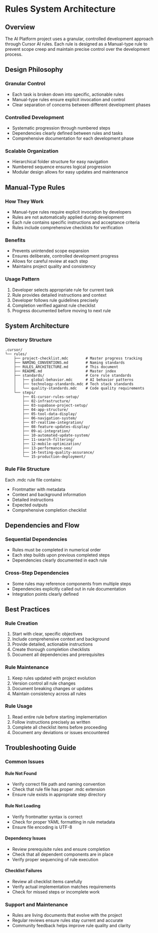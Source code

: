# Rules System Architecture

## Overview

The AI Platform project uses a granular, controlled development approach through Cursor AI rules. Each rule is designed as a Manual-type rule to prevent scope creep and maintain precise control over the development process.

## Design Philosophy

### Granular Control
- Each task is broken down into specific, actionable rules
- Manual-type rules ensure explicit invocation and control
- Clear separation of concerns between different development phases

### Controlled Development
- Systematic progression through numbered steps
- Dependencies clearly defined between rules and tasks
- Comprehensive documentation for each development phase

### Scalable Organization
- Hierarchical folder structure for easy navigation
- Numbered sequence ensures logical progression
- Modular design allows for easy updates and maintenance

## Manual-Type Rules

### How They Work
- Manual-type rules require explicit invocation by developers
- Rules are not automatically applied during development
- Each rule contains specific instructions and acceptance criteria
- Rules include comprehensive checklists for verification

### Benefits
- Prevents unintended scope expansion
- Ensures deliberate, controlled development progress
- Allows for careful review at each step
- Maintains project quality and consistency

### Usage Pattern
1. Developer selects appropriate rule for current task
2. Rule provides detailed instructions and context
3. Developer follows rule guidelines precisely
4. Completion verified against rule checklist
5. Progress documented before moving to next rule

## System Architecture

### Directory Structure
```
.cursor/
└── rules/
    ├── project-checklist.mdc        # Master progress tracking
    ├── NAMING_CONVENTIONS.md        # Naming standards
    ├── RULES_ARCHITECTURE.md        # This document
    ├── README.md                    # Master index
    ├── standards/                   # Core rule standards
    │   ├── global-behavior.mdc      # AI behavior patterns
    │   ├── technology-standards.mdc # Tech stack standards
    │   └── quality-standards.mdc    # Code quality requirements
    └── steps/
        ├── 01-cursor-rules-setup/
        ├── 02-infrastructure/
        ├── 03-supabase-project-setup/
        ├── 04-app-structure/
        ├── 05-tool-data-display/
        ├── 06-navigation-system/
        ├── 07-realtime-integration/
        ├── 08-feature-updates-display/
        ├── 09-ai-integration/
        ├── 10-automated-update-system/
        ├── 11-search-filtering/
        ├── 12-mobile-optimization/
        ├── 13-performance-seo/
        ├── 14-testing-quality-assurance/
        └── 15-production-deployment/
```

### Rule File Structure
Each .mdc rule file contains:
- Frontmatter with metadata
- Context and background information
- Detailed instructions
- Expected outputs
- Comprehensive completion checklist

## Dependencies and Flow

### Sequential Dependencies
- Rules must be completed in numerical order
- Each step builds upon previous completed steps
- Dependencies clearly documented in each rule

### Cross-Step Dependencies
- Some rules may reference components from multiple steps
- Dependencies explicitly called out in rule documentation
- Integration points clearly defined

## Best Practices

### Rule Creation
1. Start with clear, specific objectives
2. Include comprehensive context and background
3. Provide detailed, actionable instructions
4. Create thorough completion checklists
5. Document all dependencies and prerequisites

### Rule Maintenance
1. Keep rules updated with project evolution
2. Version control all rule changes
3. Document breaking changes or updates
4. Maintain consistency across all rules

### Rule Usage
1. Read entire rule before starting implementation
2. Follow instructions precisely as written
3. Complete all checklist items before proceeding
4. Document any deviations or issues encountered

## Troubleshooting Guide

### Common Issues

#### Rule Not Found
- Verify correct file path and naming convention
- Check that rule file has proper .mdc extension
- Ensure rule exists in appropriate step directory

#### Rule Not Loading
- Verify frontmatter syntax is correct
- Check for proper YAML formatting in rule metadata
- Ensure file encoding is UTF-8

#### Dependency Issues
- Review prerequisite rules and ensure completion
- Check that all dependent components are in place
- Verify proper sequencing of rule execution

#### Checklist Failures
- Review all checklist items carefully
- Verify actual implementation matches requirements
- Check for missed steps or incomplete work

### Support and Maintenance
- Rules are living documents that evolve with the project
- Regular reviews ensure rules stay current and accurate
- Community feedback helps improve rule quality and clarity 